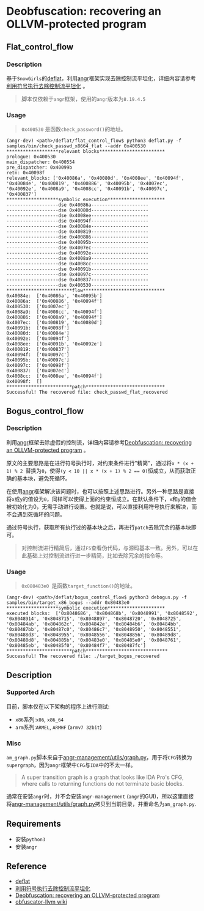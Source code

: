 # Deobfuscation: recovering an OLLVM-protected program

## Flat_control_flow

### Description

基于`SnowGirls`的[deflat](https://github.com/SnowGirls/deflat)，利用[angr](https://github.com/angr/angr)框架实现去除控制流平坦化，详细内容请参考[利用符号执行去除控制流平坦化](https://security.tencent.com/index.php/blog/msg/112) 。

> 脚本仅依赖于`angr`框架，使用的`angr`版本为`8.19.4.5`

### Usage

> `0x400530` 是函数`check_password()`的地址。

```shell
(angr-dev) <path>/deflat/flat_control_flow$ python3 deflat.py -f samples/bin/check_passwd_x8664_flat --addr 0x400530
*******************relevant blocks************************
prologue: 0x400530
main_dispatcher: 0x400554
pre_dispatcher: 0x40099b
retn: 0x40098f
relevant_blocks: ['0x40086a', '0x40080d', '0x4008ee', '0x40094f', '0x40084e', '0x400819', '0x400886', '0x40095b', '0x4007ec', '0x40092e', '0x4008a9', '0x4008cc', '0x40091b', '0x40097c', '0x400837']
*******************symbolic execution*********************
-------------------dse 0x40086a---------------------
-------------------dse 0x40080d---------------------
-------------------dse 0x4008ee---------------------
-------------------dse 0x40094f---------------------
-------------------dse 0x40084e---------------------
-------------------dse 0x400819---------------------
-------------------dse 0x400886---------------------
-------------------dse 0x40095b---------------------
-------------------dse 0x4007ec---------------------
-------------------dse 0x40092e---------------------
-------------------dse 0x4008a9---------------------
-------------------dse 0x4008cc---------------------
-------------------dse 0x40091b---------------------
-------------------dse 0x40097c---------------------
-------------------dse 0x400837---------------------
-------------------dse 0x400530---------------------
************************flow******************************
0x40084e:  ['0x40086a', '0x40095b']
0x40086a:  ['0x400886', '0x40094f']
0x400530:  ['0x4007ec']
0x4008a9:  ['0x4008cc', '0x40094f']
0x400886:  ['0x4008a9', '0x40094f']
0x4007ec:  ['0x400819', '0x40080d']
0x40091b:  ['0x40098f']
0x40080d:  ['0x40084e']
0x40092e:  ['0x40094f']
0x4008ee:  ['0x40091b', '0x40092e']
0x400819:  ['0x400837']
0x40094f:  ['0x40097c']
0x40095b:  ['0x40097c']
0x40097c:  ['0x40098f']
0x400837:  ['0x4007ec']
0x4008cc:  ['0x4008ee', '0x40094f']
0x40098f:  []
************************patch*****************************
Successful! The recovered file: check_passwd_flat_recovered
```

## Bogus_control_flow

### Description

利用[angr](https://github.com/angr/angr)框架去除虚假的控制流，详细内容请参考[Deobfuscation: recovering an OLLVM-protected program](https://blog.quarkslab.com/deobfuscation-recovering-an-ollvm-protected-program.html) 。

原文的主要思路是在进行符号执行时，对约束条件进行"精简"，通过将`x * (x + 1) % 2 `替换为`0`，使得`(y < 10 || x * (x + 1) % 2 == 0)`恒成立，从而获取正确的基本块，避免死循环。

在使用[angr](https://github.com/angr/angr)框架解决该问题时，也可以按照上述思路进行。另外一种思路是直接将`x`或`y`的值设为`0`，同样可以使得上面的约束恒成立。在默认条件下，`x`和`y`的值会被初始化为0，无需手动进行设置。也就是说，可以直接利用符号执行来解决，而不会遇到死循环的问题。

通过符号执行，获取所有执行过的基本块之后，再进行`patch`去除冗余的基本块即可。

> 对控制流进行精简后，通过`F5`查看伪代码，与源码基本一致。另外，可以在此基础上对控制流进行进一步精简，比如去除冗余的指令等。

### Usage

> `0x080483e0 `是函数`target_function()`的地址。

```shell
(angr-dev) <path>/deflat/bogus_control_flow$ python3 debogus.py -f samples/bin/target_x86_bogus --addr 0x80483e0
*******************symbolic execution*********************
executed blocks:  ['0x8048686', '0x804868b', '0x8048991', '0x8048592', '0x8048914', '0x8048715', '0x8048897', '0x8048720', '0x8048725', '0x80484ab', '0x804862c', '0x804842e', '0x80484b6', '0x80484bb', '0x80487bb', '0x80487c0', '0x80486c7', '0x8048950', '0x8048551', '0x80488d3', '0x8048955', '0x8048556', '0x8048856', '0x80489d8', '0x80488d8', '0x804885b', '0x80483e0', '0x80485e0', '0x8048761', '0x80485eb', '0x80485f0', '0x80484f7', '0x80487fc']
************************patch******************************
Successful! The recovered file: ./target_bogus_recovered
```

## Description

### Supported Arch

目前，脚本仅在以下架构的程序上进行测试:

+ `x86`系列:`x86`, `x86_64`
+ `arm`系列:`ARMEL`, `ARMHF` (`armv7 32bit`)

### Misc

`am_graph.py`脚本来自于[angr-management/utils/graph.py](https://github.com/angr/angr-management/blob/master/angrmanagement/utils/graph.py)，用于将`CFG`转换为`supergraph`，因为`angr`框架中`CFG`与`IDA`中的不太一样。

> A super transition graph is a graph that looks like IDA Pro's CFG, where calls to returning functions do not terminate basic blocks. 

通常在安装`angr`时，并不会安装`angr-managerment` (`angr`的GUI)，所以这里直接将[angr-management/utils/graph.py](https://github.com/angr/angr-management/blob/master/angrmanagement/utils/graph.py)拷贝到当前目录，并重命名为`am_graph.py`.

## Requirements

- 安装`python3`
- 安装`angr`  

## Reference

+ [deflat](https://github.com/SnowGirls/deflat)
+ [利用符号执行去除控制流平坦化](https://security.tencent.com/index.php/blog/msg/112)
+ [Deobfuscation: recovering an OLLVM-protected program](https://blog.quarkslab.com/deobfuscation-recovering-an-ollvm-protected-program.html)
+ [obfuscator-llvm wiki](https://github.com/obfuscator-llvm/obfuscator/wiki)

